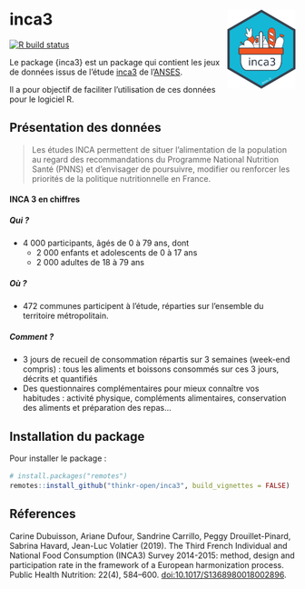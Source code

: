 
<!-- README.md is generated from README.Rmd. Please edit that file -->

# inca3 <img src="man/figures/logo.png" align="right" alt="" width="120" />

<!-- badges: start -->

[![R build
status](https://github.com/ThinkR-open/inca3/workflows/R-CMD-check/badge.svg)](https://github.com/ThinkR-open/inca3/actions)
<!-- badges: end -->

Le package {inca3} est un package qui contient les jeux de données issus
de l’étude
[inca3](https://www.anses.fr/fr/content/etude-inca-3-pr%C3%A9sentation)
de l’[ANSES](https://www.anses.fr).

Il a pour objectif de faciliter l’utilisation de ces données pour le
logiciel R.

## Présentation des données

> Les études INCA permettent de situer l’alimentation de la population
> au regard des recommandations du Programme National Nutrition Santé
> (PNNS) et d’envisager de poursuivre, modifier ou renforcer les
> priorités de la politique nutritionnelle en France.

#### INCA 3 en chiffres

##### Qui ?

  - 4 000 participants, âgés de 0 à 79 ans, dont
      - 2 000 enfants et adolescents de 0 à 17 ans
      - 2 000 adultes de 18 à 79 ans

##### Où ?

  - 472 communes participent à l’étude, réparties sur l’ensemble du
    territoire métropolitain.

##### Comment ?

  - 3 jours de recueil de consommation répartis sur 3 semaines (week-end
    compris) : tous les aliments et boissons consommés sur ces 3 jours,
    décrits et quantifiés
  - Des questionnaires complémentaires pour mieux connaître vos
    habitudes : activité physique, compléments alimentaires,
    conservation des aliments et préparation des repas…

<!-- description: end -->

## Installation du package

<!-- install: start -->

Pour installer le package :

``` r
# install.packages("remotes")
remotes::install_github("thinkr-open/inca3", build_vignettes = FALSE)
```

<!-- install: end -->

## Réferences

Carine Dubuisson, Ariane Dufour, Sandrine Carrillo, Peggy
Drouillet-Pinard, Sabrina Havard, Jean-Luc Volatier (2019). The Third
French Individual and National Food Consumption (INCA3) Survey
2014-2015: method, design and participation rate in the framework of a
European harmonization process. Public Health Nutrition: 22(4), 584–600.
[doi:10.1017/S1368980018002896](https://doi.org/10.1017/S1368980018002896).

